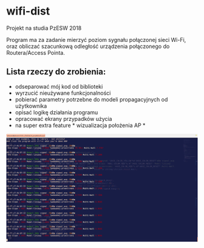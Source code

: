 # wifi-dist
Projekt na studia PzESW 2018

Program ma za zadanie mierzyć poziom sygnału połączonej sieci Wi-Fi, oraz obliczać szacunkową odległość urządzenia połączonego do Routera/Access Pointa.

## Lista rzeczy do zrobienia:
* odseparować mój kod od biblioteki
* wyrzucić nieużywane funkcjonalności
* pobierać parametry potrzebne do modeli propagacyjnych od użytkownika
* opisać logikę działania programu
* opracować ekrany przypadków użycia
* na super extra feature * wizualizacja położenia AP *

![wifi-dist-work](https://github.com/pieczon/wifi-dist/blob/master/Zrzut%20ekranu%20z%202018-05-25%2001-13-48.png)
